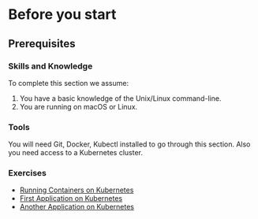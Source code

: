 # Before you start

## Prerequisites

### Skills and Knowledge

To complete this section we assume:

1. You have a basic knowledge of the Unix/Linux command-line.
2. You are running on macOS or Linux.

### Tools

You will need Git, Docker, Kubectl installed to go through this section. Also you need access to a Kubernetes cluster.

### Exercises

* [Running Containers on Kubernetes](kubernetes_101/containers.md)
* [First Application on Kubernetes](kubernetes_101/build_first_service.md)
* [Another Application on Kubernetes](kubernetes_101/build_another_service.md)
